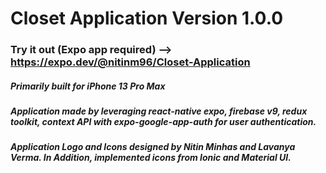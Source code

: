 # Closet Application Version 1.0.0

### Try it out (Expo app required) --> https://expo.dev/@nitinm96/Closet-Application
##### Primarily built for iPhone 13 Pro Max
##### Application made by leveraging react-native expo, firebase v9, redux toolkit, context API with expo-google-app-auth for user authentication.
##### Application Logo and Icons designed by Nitin Minhas and Lavanya Verma. In Addition, implemented icons from Ionic and Material UI. 
